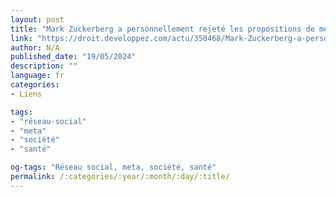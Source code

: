 ```yaml
---
layout: post
title: "Mark Zuckerberg a personnellement rejeté les propositions de meta visant à améliorer la santé mentale des adolescents"
link: "https://droit.developpez.com/actu/350468/Mark-Zuckerberg-a-personnellement-rejete-les-propositions-de-meta-visant-a-ameliorer-la-sante-mentale-des-adolescents-selon-des-documents-judiciaires"
author: N/A
published_date: "19/05/2024"
description: ""
language: fr
categories:
- Liens

tags:
- "réseau-social"
- "meta"
- "société"
- "santé"

og-tags: "Réseau social, meta, société, santé"
permalink: /:categories/:year/:month/:day/:title/
---
```

